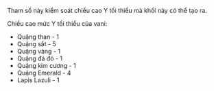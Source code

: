 Tham số này kiểm soát chiều cao Y tối thiểu mà khối này có thể tạo ra.

Chiều cao mức Y tối thiểu của vani:
* Quặng than - 1
* Quặng sắt - 5
* Quặng vàng - 1
* Quặng đá đỏ - 1
* Quặng kim cương - 1
* Quặng Emerald - 4
* Lapis Lazuli - 1